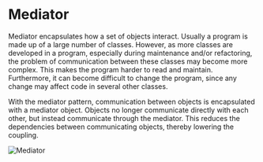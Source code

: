 # Mediator

Mediator encapsulates how a set of objects interact. Usually a program is made up of a large number of classes. However, as more classes are developed in a program, especially during maintenance and/or refactoring, the problem of communication between these classes may become more complex. This makes the program harder to read and maintain. Furthermore, it can become difficult to change the program, since any change may affect code in several other classes.

With the mediator pattern, communication between objects is encapsulated with a mediator object. Objects no longer communicate directly with each other, but instead communicate through the mediator. This reduces the dependencies between communicating objects, thereby lowering the coupling.

![Mediator](https://www.dofactory.com/images/diagrams/net/mediator.gif)
